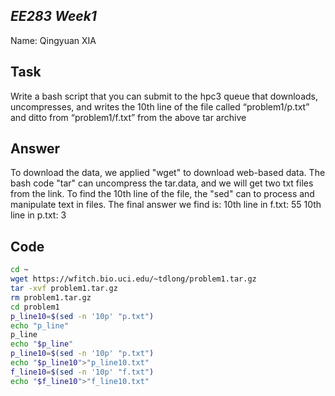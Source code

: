 ## _EE283 Week1_

Name: Qingyuan XIA
## Task
Write a bash script that you can submit to the hpc3 queue that downloads, uncompresses, and writes the 10th line of the file called “problem1/p.txt” and ditto from “problem1/f.txt” from the above tar archive
## Answer
To download the data, we applied "wget" to download web-based data. The bash code "tar" can uncompress the tar.data, and we will get two txt files from the link. 
To find the 10th line of the file, the "sed" can to process and manipulate text in files. 
The final answer we find is: 
10th line in f.txt: 55
10th line in p.txt: 3
## Code
```sh
cd ~
wget https://wfitch.bio.uci.edu/~tdlong/problem1.tar.gz
tar -xvf problem1.tar.gz
rm problem1.tar.gz
cd problem1
p_line10=$(sed -n '10p' "p.txt")
echo "p_line"
p_line
echo "$p_line"
p_line10=$(sed -n '10p' "p.txt")
echo "$p_line10">"p_line10.txt"
f_line10=$(sed -n '10p' "f.txt")
echo "$f_line10">"f_line10.txt"
```

